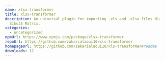 ```yaml
---
name: xlsx-transformer
title: xlsx-transformer
description: An universal plugin for importing .xls and .xlsx files directly as
  ZikoJS Matrix.
categories:
  - uncategorized
npmUrl: https://www.npmjs.com/package/xlsx-transformer
repoUrl: https://github.com/zakarialaoui10/xls-transformer
homepageUrl: https://github.com/zakarialaoui10/xls-transformer#readme
downloads: 12
---
```

